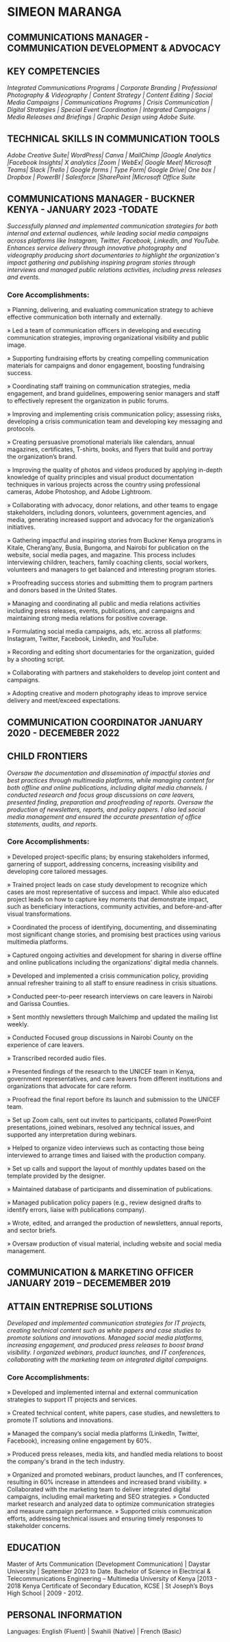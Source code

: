 # SIMEON MARANGA
## COMMUNICATIONS MANAGER - COMMUNICATION DEVELOPMENT & ADVOCACY

## KEY COMPETENCIES
*Integrated Communications Programs | Corporate Branding | Professional Photography & Videography | Content Strategy | Content Editing | Social Media Campaigns | Communications Programs | Crisis Communication | Digital Strategies | Special Event Coordination | Integrated Campaigns | Media Releases and Briefings | Graphic Design using Adobe Suite.*
## TECHNICAL SKILLS IN COMMUNICATION TOOLS 
*Adobe Creative Suite| WordPress| Canva | MailChimp |Google Analytics |Facebook Insights| X analytics |Zoom | WebEx| Google Meet| Microsoft Teams| Slack |Trello | Google forms | Type Form| Google Drive| One box | Dropbox | PowerBI | Salesforce |SharePoint |Microsoft Office Suite*

## COMMUNICATIONS MANAGER - BUCKNER KENYA - JANUARY 2023 -TODATE
*Successfully planned and implemented communication strategies for both internal and external audiences, while leading social media campaigns across platforms like Instagram, Twitter, Facebook, LinkedIn, and YouTube. Enhances service delivery through innovative photography and videography producing short documentaries to highlight the organization's impact gathering and publishing inspiring program stories through interviews and managed public relations activities, including press releases and events.*

### Core Accomplishments:
»	Planning, delivering, and evaluating communication strategy to achieve effective communication both internally and externally.

»	Led a team of communication officers in developing and executing communication strategies, improving organizational visibility and public image. 

»	Supporting fundraising efforts by creating compelling communication materials for campaigns and donor engagement, boosting fundraising success.

»	Coordinating staff training on communication strategies, media engagement, and brand guidelines, empowering senior managers and staff to effectively represent the organization in public forums.

»	Improving and implementing crisis communication policy; assessing risks, developing a crisis communication team and developing key messaging and protocols.

»	Creating persuasive promotional materials like calendars, annual magazines, certificates, T-shirts, books, and flyers that build and portray the organization’s brand. 

»	Improving the quality of photos and videos produced by applying in-depth knowledge of quality principles and visual product documentation techniques in various projects across the country using professional cameras, Adobe Photoshop, and Adobe Lightroom. 

»	Collaborating with advocacy, donor relations, and other teams to engage stakeholders, including donors, volunteers, government agencies, and media, generating increased support and advocacy for the organization’s initiatives.

»	Gathering impactful and inspiring stories from Buckner Kenya programs in Kitale, Cherang’any, Busia, Bungoma, and Nairobi for publication on the website, social media pages, and magazine. This process includes interviewing children, teachers, family coaching clients, social workers, volunteers and managers to get balanced and interesting program stories. 

»	Proofreading success stories and submitting them to program partners and donors based in the United States. 

»	Managing and coordinating all public and media relations activities including press releases, events, publications, and campaigns and maintaining strong media relations for positive coverage. 

»	Formulating social media campaigns, ads, etc. across all platforms: Instagram, Twitter, Facebook, LinkedIn, and YouTube.

»	Recording and editing short documentaries for the organization, guided by a shooting script. 

»	Collaborating with partners and stakeholders to develop joint content and campaigns. 

»	Adopting creative and modern photography ideas to improve service delivery and meet/exceed expectations.


## COMMUNICATION COORDINATOR 	                                                 JANUARY 2020 - DECEMEBER 2022
## CHILD FRONTIERS 
*Oversaw the documentation and dissemination of impactful stories and best practices through multimedia platforms, while managing content for both offline and online publications, including digital media channels. I conducted research and focus group discussions on care leavers, presented finding, preparation and proofreading of reports. Oversaw the production of newsletters, reports, and policy papers. I also led social media management and ensured the accurate presentation of office statements, audits, and reports.*

### Core Accomplishments:
»	Developed project-specific plans; by ensuring stakeholders informed, garnering of support, addressing concerns, increasing visibility and developing core tailored messages.

»	Trained project leads on case study development to recognize which cases are most representative of success and impact. While also educated project leads on how to capture key moments that demonstrate impact, such as beneficiary interactions, community activities, and before-and-after visual transformations.

»	Coordinated the process of identifying, documenting, and disseminating most significant change stories, and promising best practices using various multimedia platforms. 

»	Captured ongoing activities and development for sharing in diverse offline and online publications including the organizations’ digital media channels. 

»	Developed and implemented a crisis communication policy, providing annual refresher training to all staff to ensure readiness in crisis situations.

»	Conducted peer-to-peer research interviews on care leavers in Nairobi and Garissa Counties. 

»	Sent monthly newsletters through Mailchimp and updated the mailing list weekly. 

»	Conducted Focused group discussions in Nairobi County on the experience of care leavers. 

»	Transcribed recorded audio files. 

»	Presented findings of the research to the UNICEF team in Kenya, government representatives, and care leavers from different institutions and organizations that advocate for care reform. 

»	Proofread the final report before its launch and submission to the UNICEF team. 

»	Set up Zoom calls, sent out invites to participants, collated PowerPoint presentations, joined webinars, resolved any technical issues, and supported any interpretation during webinars. 

»	Helped to organize video interviews such as contacting those being interviewed to arrange times and liaised with the production company. 

»	Set up calls and support the layout of monthly updates based on the template provided by the designer.

»	Maintained database of participants and dissemination of publications. 

»	Managed publication policy papers (e.g., review designed drafts to identify errors, liaise with publications company). 

»	Wrote, edited, and arranged the production of newsletters, annual reports, and sector briefs. 

»	Oversaw production of visual material, including website and social media management. 

## COMMUNICATION & MARKETING OFFICER	JANUARY 2019 – DECEMEMBER 2019
## ATTAIN ENTREPRISE SOLUTIONS 
*Developed and implemented communication strategies for IT projects, creating technical content such as white papers and case studies to promote solutions and innovations. Managed social media platforms, increasing engagement, and produced press releases to boost brand visibility. I organized webinars, product launches, and IT conferences, collaborating with the marketing team on integrated digital campaigns.*

### Core Accomplishments:
»	Developed and implemented internal and external communication strategies to support IT projects and services.

»	Created technical content, white papers, case studies, and newsletters to promote IT solutions and innovations.

»	Managed the company’s social media platforms (LinkedIn, Twitter, Facebook), increasing online engagement by 60%.

»	Produced press releases, media kits, and handled media relations to boost the company's brand in the tech industry.

»	Organized and promoted webinars, product launches, and IT conferences, resulting in 60% increase in attendees and increased brand visibility.
»	Collaborated with the marketing team to deliver integrated digital campaigns, including email marketing and SEO strategies.
»	Conducted market research and analyzed data to optimize communication strategies and measure campaign performance.
»	Supported crisis communication efforts, addressing technical issues and ensuring timely responses to stakeholder concerns.

## EDUCATION 
Master of Arts Communication (Development Communication) | Daystar University | September 2023 to Date. 
Bachelor of Science in Electrical & Telecommunications Engineering – Multimedia University of Kenya |2013 - 2018
Kenya Certificate of Secondary Education, KCSE | St Joseph’s Boys High School | 2009 - 2012. 

## PERSONAL INFORMATION
Languages: English (Fluent) | Swahili (Native) | French (Basic)



